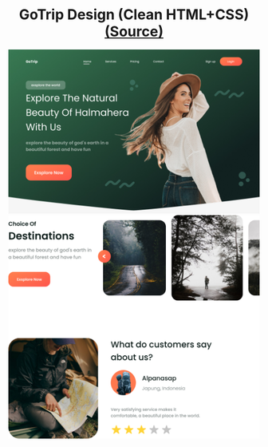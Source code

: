 <h1 align="center">GoTrip Design (Clean HTML+CSS)<a href="https://www.figma.com/file/w3Bb1v9Vq08lIoiIYLPegP/GoTrip" target="_blank">(Source)</a></h1>  

![Screen 2](https://github.com/Mailerino/GoTrip-layout/blob/main/demos/Screen%201.jpg "Screen 2")
![Screen 1](https://github.com/Mailerino/GoTrip-layout/blob/main/demos/Screen%202.jpg "Screen 1")
